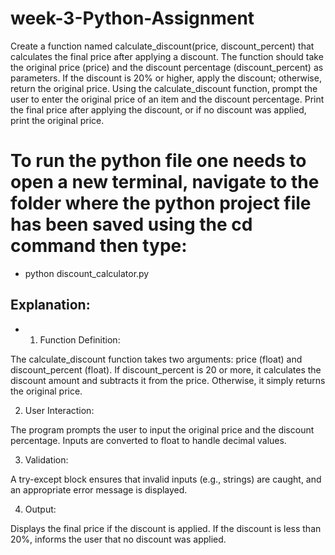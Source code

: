 # week-3-Python-Assignment
Create a function named calculate_discount(price, discount_percent) that calculates the final price after applying a discount. The function should take the original price (price) and the discount percentage (discount_percent) as parameters. If the discount is 20% or higher, apply the discount; otherwise, return the original price.
Using the calculate_discount function, prompt the user to enter the original price of an item and the discount percentage. Print the final price after applying the discount, or if no discount was applied, print the original price.

# To run the python file one needs to open a new terminal, navigate to the folder where the python project file has been saved using the cd command then type:

* python discount_calculator.py


## Explanation:
* 1. Function Definition:

The calculate_discount function takes two arguments: price (float) and discount_percent (float).
If discount_percent is 20 or more, it calculates the discount amount and subtracts it from the price.
Otherwise, it simply returns the original price.

2. User Interaction:

The program prompts the user to input the original price and the discount percentage.
Inputs are converted to float to handle decimal values.

3. Validation:

A try-except block ensures that invalid inputs (e.g., strings) are caught, and an appropriate error message is displayed.

4. Output:

Displays the final price if the discount is applied.
If the discount is less than 20%, informs the user that no discount was applied.
